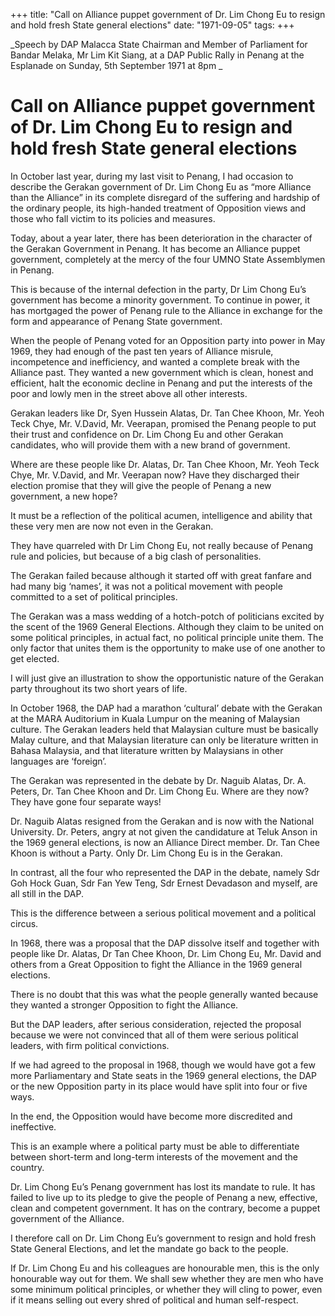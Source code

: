 +++ 
title: "Call on Alliance puppet government of Dr. Lim Chong Eu to resign and hold fresh State general elections"
date: "1971-09-05"
tags:
+++

_Speech by DAP Malacca State Chairman and Member of Parliament for Bandar Melaka, Mr Lim Kit Siang, at a DAP Public Rally in Penang at the Esplanade on Sunday, 5th September 1971 at 8pm
_
# Call on Alliance puppet government of Dr. Lim Chong Eu to resign and hold fresh State general elections

In October last year, during my last visit to Penang, I had occasion to describe the Gerakan government of Dr. Lim Chong Eu as “more Alliance than the Alliance” in its complete disregard of the suffering and hardship of the ordinary people, its high-handed treatment of Opposition views and those who fall victim to its policies and measures.

Today, about a year later, there has been deterioration in the character of the Gerakan Government in Penang. It has become an Alliance puppet government, completely at the mercy of the four UMNO State Assemblymen in Penang.</u>

This is because of the internal defection in the party, Dr Lim Chong Eu’s government has become a minority government. To continue in power, it has mortgaged the power of Penang rule to the Alliance in exchange for the form and appearance of Penang State government.

When the people of Penang voted for an Opposition party into power in May 1969, they had enough of the past ten years of Alliance misrule, incompetence and inefficiency, and wanted a complete break with the Alliance past. They wanted a new government which is clean, honest and efficient, halt the economic decline in Penang and put the interests of the poor and lowly men in the street above all other interests.

Gerakan leaders like Dr, Syen Hussein Alatas, Dr. Tan Chee Khoon, Mr. Yeoh Teck Chye, Mr. V.David, Mr. Veerapan, promised the Penang people to put their trust and confidence on Dr. Lim Chong Eu and other Gerakan candidates, who will provide them with a new brand of government.

Where are these people like Dr. Alatas, Dr. Tan Chee Khoon, Mr. Yeoh Teck Chye, Mr. V.David, and Mr. Veerapan now? Have they discharged their election promise that they will give the people of Penang a new government, a new hope?

It must be a reflection of the political acumen, intelligence and ability that these very men are now not even in the Gerakan.

They have quarreled with Dr Lim Chong Eu, not really because of Penang rule and policies, but because of a big clash of personalities.

The Gerakan failed because although it started off with great fanfare and had many big ‘names’, it was not a political movement with people committed to a set of political principles.

The Gerakan was a mass wedding of a hotch-potch of politicians excited by the scent of the 1969 General Elections. Although they claim to be united on some political principles, in actual fact, no political principle unite them. The only factor that unites them is the opportunity to make use of one another to get elected.

I will just give an illustration to show the opportunistic nature of the Gerakan party throughout its two short years of life.

In October 1968, the DAP had a marathon ‘cultural’ debate with the Gerakan at the MARA Auditorium in Kuala Lumpur on the meaning of Malaysian culture. The Gerakan leaders held that Malaysian culture must be basically Malay culture, and that Malaysian literature can only be literature written in Bahasa Malaysia, and that literature written by Malaysians in other languages are ‘foreign’.

The Gerakan was represented in the debate by Dr. Naguib Alatas, Dr. A. Peters, Dr. Tan Chee Khoon and Dr. Lim Chong Eu. Where are they now? They have gone four separate ways!

Dr. Naguib Alatas resigned from the Gerakan and is now with the National University. Dr. Peters, angry at not given the candidature at Teluk Anson in the 1969 general elections, is now an Alliance Direct member. Dr. Tan Chee Khoon is without a Party. Only Dr. Lim Chong Eu is in the Gerakan.

In contrast, all the four who represented the DAP in the debate, namely Sdr Goh Hock Guan, Sdr Fan Yew Teng, Sdr Ernest Devadason and myself, are all still in the DAP.

This is the difference between a serious political movement and a political circus.

In 1968, there was a proposal that the DAP dissolve itself and together with people like Dr. Alatas, Dr Tan Chee Khoon, Dr. Lim Chong Eu, Mr. David and others from a Great Opposition to fight the Alliance in the 1969 general elections.

There is no doubt that this was what the people generally wanted because they wanted a stronger Opposition to fight the Alliance.

But the DAP leaders, after serious consideration, rejected the proposal because we were not convinced that all of them were serious political leaders, with firm political convictions.

If we had agreed to the proposal in 1968, though we would have got a few more Parliamentary and State seats in the 1969 general elections, the DAP or the new Opposition party in its place would have split into four or five ways.

In the end, the Opposition would have become more discredited and ineffective.

This is an example where a political party must be able to differentiate between short-term and long-term interests of the movement and the country.

Dr. Lim Chong Eu’s Penang government has lost its mandate to rule. It has failed to live up to its pledge to give the people of Penang a new, effective, clean and competent government. It has on the contrary, become a puppet government of the Alliance.

I therefore call on Dr. Lim Chong Eu’s government to resign and hold fresh State General Elections, and let the mandate go back to the people.

If Dr. Lim Chong Eu and his colleagues are honourable men, this is the only honourable way out for them. We shall sew whether they are men who have some minimum political principles, or whether they will cling to power, even if it means selling out every shred of political and human self-respect.
 
